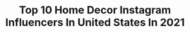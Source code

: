 ---
title: Top 10 Home Decor Instagram Influencers In United States In 2021
description: >-
  Find top home decor Instagram influencers in United States in 2021. Most popular hashtags: #homedecor #diy #ad #falldecor.
platform: Instagram
hits: 2831
text_top: Analyze the best Instagram profiles on inBeat.
text_bottom: Our platform aggregates 2831 Instagram influencers like this in United States for you to work with.
profiles:
  - username: "madisonclevenstine"
    fullname: >-
      Madison Clevenstine
    bio: >-
      • Style + Lifestyle Blog | Musings by Madison • A modern gal’s guide to feminine, classic style, beauty, home decor, & more. • SHOP MY FALL CAPSULE ⬇️
    location: "United States"
    followers: 15479
    engagement: 664
    commentsToLikes: 0.069061
    id: ck5cctexshzdc0i11mxnb46p3
    verified: false
    hashtags: "#ltkunder100, #attheomni, #ltkhome, #omnihotels"
  - username: "letiespadas"
    fullname: >-
      𝐋𝐞𝐭𝐲 𝐄𝐬𝐩𝐚𝐝𝐚𝐬
    bio: >-
      Lifestyle|fashion|homedecor|abogada 📩 letyespadas7@gmail.com 🛍 código @sheinofficial 15% OFF “Lety” 𝐼𝓈𝒶𝒾𝒶𝒽 𝟦𝟣:𝟣𝟢 🕊 CEO @letyespadasboutique
    location: "United States"
    followers: 53407
    engagement: 209
    commentsToLikes: 0.093273
    id: ck0vzx5csbbkn0i19smj5hx8k
    verified: false
    hashtags: "#shopalfaparfusa, #ad, #patmcgrathlabs, #cheirosa62candle"
  - username: "mayrafarret"
    fullname: >-
      Mayra Farret
    bio: >-
      Fashion.Beauty.Lifestyle.HomeDecor.Crafts Mom of 👦🏼s and 🐶s Born in 🇲🇽living in 🇺🇸 Official cast member of Texicanas; @bravotv @tlc Content Creator
    location: "United States"
    followers: 30798
    engagement: 382
    commentsToLikes: 0.019927
    id: ck5hn6zsqnbow0i11akpybgo5
    verified: false
    hashtags: "#sanantoniobotanicalgarden, #boots, #mexicanblogger, #momlifebelike"
  - username: "mygorgeousmessylife"
    fullname: >-
      ♡𑁍 𝑨𝒍𝒚𝒔𝒔𝒂 𑁍♡
    bio: >-
      🌿#calitotexas 💗𝓦𝓲𝓯𝓮🍷𝓜𝓪𝓶𝓪 ☕️ 🌿#worship ✞ 𝕃𝕖𝕒𝕕𝕖𝕣 ✞ 💗#hallmark 𝐉𝐮𝐧𝐤𝐢𝐞💕 🌿#targetfinds🎯 #amazonlove 💗#homedecor kinda🤷🏼‍♀️ 🌿𝕃𝕚𝕧𝕚𝕟𝕘 𝕎𝕖𝕝𝕝🙌🏻 💗𝐃𝐌 𝗍𝗈 #collab
    location: "United States"
    followers: 17815
    engagement: 475
    commentsToLikes: 0.113068
    id: ck15s0swdanyh0i19dikuvot1
    verified: false
    hashtags: "#amiright, #linkinbio, #guthealthmatters, #swipeleft"
  - username: "coffeycustombuilds"
    fullname: >-
      Mike Coffey
    bio: >-
      // 🔨Woodworker🔨//\\📸 Content Creator📸 \\ #woodworking #furniture #homedecor Co-Host of: @anotherwoodshoppodcast Partnered with: @macbeathhardwood
    location: "United States"
    followers: 32871
    engagement: 251
    commentsToLikes: 0.141361
    id: ck6u5aznb8kz40j71lfwomofs
    verified: false
    hashtags: "#shoporganization, #diy, #wooden, #woodshop"
  - username: "alexanderreneedesign"
    fullname: >-
      Ashley | Decor, DIY & Family
    bio: >-
      🖤Inspiring #homedecor, #DIYs, organization & family life 💫 Creating e-designs for the busy person 📧 ashley@alexanderrenee.design 📍Atlanta, GA
    location: "United States"
    followers: 30505
    engagement: 564
    commentsToLikes: 0.139817
    id: ck55q5olec4jh0i11d32j1dqx
    verified: false
    hashtags: "#designdecorlovers, #diychristmas, #diyornaments, #christmastree"
  - username: "home_is_number85"
    fullname: >-
      Home Is Number 85
    bio: >-
      | Our Next chapter⁣⁣ | | The Alnwick by Barratt | | Decorating a blank canvas ⁣⁣| | Neutral decor with a splash of colour| #neutraldecor #homedecor
    location: "United States"
    followers: 9725
    engagement: 471
    commentsToLikes: 0.200517
    id: ckf5vu77apxej0j23eg1wgouu
    verified: false
    hashtags: ""
  - username: "makeupsessions"
    fullname: >-
      Beti Petkovski
    bio: >-
      📍 Boulder, CO #Makeup, #Skincare and all things #Beauty #homedecor in the making Email:makeupsessions@gmail.com
    location: "United States"
    followers: 103191
    engagement: 54
    commentsToLikes: 0.108887
    id: ckaoqovt6jomn0i78wtha8nsb
    verified: false
    hashtags: "#skincareroutine, #beautylish, #homedecor, #newmakeup"
  - username: "ello_betty"
    fullname: >-
      Jaclyn Dryden
    bio: >-
      Loving life each day is my motto. I adore #tech #influencer #lifestyle #travel #homedecor email: hellobettycompany@gmail.com
    location: "United States"
    followers: 19969
    engagement: 42
    commentsToLikes: 0.085942
    id: ck6ud0sbtigh20j71uw5mytgq
    verified: false
    hashtags: "#dogoftheday, #dogsofinstagram, #crafts, #homedecor"
  - username: "rebeccarobeson"
    fullname: >-
      Rebecca Robeson
    bio: >-
      Interior Designer, YouTuber, Creator of the Design Sessions #kinwoven #robesondesign #homedecor #christmastree #influencer #instastyle #inspiration
    location: "United States"
    followers: 169437
    engagement: 202
    commentsToLikes: 0.052094
    id: ck14ij2sufnou0i197ruv5odl
    verified: false
    hashtags: "#instastyle, #kinwoven, #interiordesign, #bedroomstyle"
---